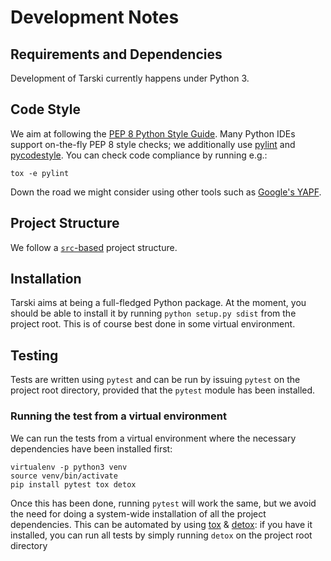 
# Development Notes

## Requirements and Dependencies

Development of Tarski currently happens under Python 3.

## Code Style

We aim at following the [PEP 8 Python Style Guide](https://www.python.org/dev/peps/pep-0008/).
Many Python IDEs support on-the-fly PEP 8 style checks; we additionally use
[pylint](https://pylint.readthedocs.io/en/latest/) and
[pycodestyle](https://pycodestyle.readthedocs.io/en/latest/).
You can check code compliance by running e.g.:
```
tox -e pylint
```

Down the road we might consider using other tools such as [Google's YAPF](https://github.com/google/yapf).

## Project Structure
We follow a [`src`-based](https://blog.ionelmc.ro/2014/05/25/python-packaging/) project structure.

## Installation
Tarski aims at being a full-fledged Python package. At the moment, you should be able to install it by running
`python setup.py sdist` from the project root. This is of course best done in some virtual environment.

## Testing
Tests are written using `pytest` and can be run by issuing `pytest` on the project root directory,
provided that the `pytest` module has been installed.


### Running the test from a virtual environment
We can run the tests from a virtual environment where the necessary dependencies have been
installed first:

```
virtualenv -p python3 venv
source venv/bin/activate
pip install pytest tox detox
```

Once this has been done, running `pytest` will work the same, but we avoid the need for
doing a system-wide installation of all the project dependencies. This can be automated by using
[tox](https://tox.readthedocs.io/en/latest/) & [detox](https://pypi.python.org/pypi/detox): if you have it installed, you can run all tests by simply
running `detox` on the project root directory
